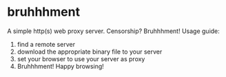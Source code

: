 # bruhhhment
A simple http(s) web proxy server. Censorship? Bruhhhment!
Usage guide:
1) find a remote server
2) download the appropriate binary file to your server
3) set your browser to use your server as proxy
4) Bruhhhment! Happy browsing!

